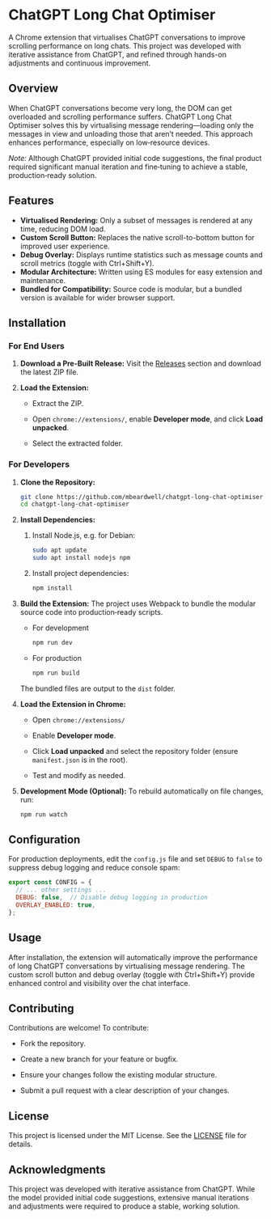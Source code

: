 # ChatGPT Long Chat Optimiser

A Chrome extension that virtualises ChatGPT conversations to improve scrolling performance on long chats. This project was developed with iterative assistance from ChatGPT, and refined through hands-on adjustments and continuous improvement.

## Overview

When ChatGPT conversations become very long, the DOM can get overloaded and scrolling performance suffers. ChatGPT Long Chat Optimiser solves this by virtualising message rendering—loading only the messages in view and unloading those that aren’t needed. This approach enhances performance, especially on low‑resource devices.

*Note:* Although ChatGPT provided initial code suggestions, the final product required significant manual iteration and fine‑tuning to achieve a stable, production‑ready solution.

## Features

- **Virtualised Rendering:** Only a subset of messages is rendered at any time, reducing DOM load.
- **Custom Scroll Button:** Replaces the native scroll-to-bottom button for improved user experience.
- **Debug Overlay:** Displays runtime statistics such as message counts and scroll metrics (toggle with Ctrl+Shift+Y).
- **Modular Architecture:** Written using ES modules for easy extension and maintenance.
- **Bundled for Compatibility:** Source code is modular, but a bundled version is available for wider browser support.

## Installation

### For End Users

1. **Download a Pre-Built Release:** Visit the [Releases](https://github.com/mbeardwell/chatgpt-long-chat-optimiser/releases) section and download the latest ZIP file.

2. **Load the Extension:**

    - Extract the ZIP.

    - Open `chrome://extensions/`, enable **Developer mode**, and click **Load unpacked**.

    - Select the extracted folder.

### For Developers

1. **Clone the Repository:**

   ```bash
   git clone https://github.com/mbeardwell/chatgpt-long-chat-optimiser.git
   cd chatgpt-long-chat-optimiser
   ```

1. **Install Dependencies:**

   1. Install Node.js, e.g. for Debian:

      ```bash
      sudo apt update
      sudo apt install nodejs npm
      ```

   1. Install project dependencies:

      ```bash
      npm install
      ```

1. **Build the Extension:** The project uses Webpack to bundle the modular source code into production‑ready scripts.

   - For development

     ```bash  
     npm run dev
     ```

   - For production

     ```bash
     npm run build
     ```

   The bundled files are output to the `dist` folder.

1. **Load the Extension in Chrome:**

    - Open `chrome://extensions/`

    - Enable **Developer mode**.

    - Click **Load unpacked** and select the repository folder (ensure `manifest.json` is in the root).

    - Test and modify as needed.

1. **Development Mode (Optional):** To rebuild automatically on file changes, run:

   ```bash
   npm run watch
   ```

## Configuration

For production deployments, edit the `config.js` file and set `DEBUG` to `false` to suppress debug logging and reduce console spam:

```js
export const CONFIG = {
  // ... other settings ...
  DEBUG: false,  // Disable debug logging in production
  OVERLAY_ENABLED: true,
};
```

## Usage

After installation, the extension will automatically improve the performance of long ChatGPT conversations by virtualising message rendering. The custom scroll button and debug overlay (toggle with Ctrl+Shift+Y) provide enhanced control and visibility over the chat interface.

## Contributing

Contributions are welcome! To contribute:

- Fork the repository.

- Create a new branch for your feature or bugfix.

- Ensure your changes follow the existing modular structure.

- Submit a pull request with a clear description of your changes.

## License

This project is licensed under the MIT License. See the [LICENSE](LICENSE) file for details.

## Acknowledgments

This project was developed with iterative assistance from ChatGPT. While the model provided initial code suggestions, extensive manual iterations and adjustments were required to produce a stable, working solution.
